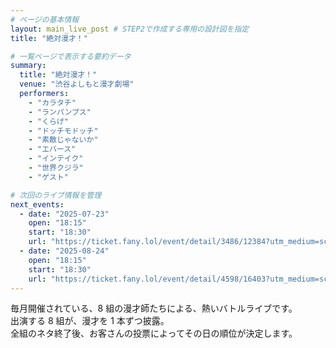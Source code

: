 ```yaml
---
# ページの基本情報
layout: main_live_post # STEP2で作成する専用の設計図を指定
title: "絶対漫才！"

# 一覧ページで表示する要約データ
summary:
  title: "絶対漫才！"
  venue: "渋谷よしもと漫才劇場"
  performers:
    - "カラタチ"
    - "ランパンプス"
    - "くらげ"
    - "ドッチモドッチ"
    - "素敵じゃないか"
    - "エバース"
    - "インテイク"
    - "世界クジラ"
    - "ゲスト"

# 次回のライブ情報を管理
next_events:
  - date: "2025-07-23"
    open: "18:15"
    start: "18:30"
    url: "https://ticket.fany.lol/event/detail/3486/12384?utm_medium=schedule&utm_source=shibuya_manzaigekijyo&utm_campaign=%E7%B5%B6%E5%AF%BE%E6%BC%AB%E6%89%8D%EF%BC%81"
  - date: "2025-08-24"
    open: "18:15"
    start: "18:30"
    url: "https://ticket.fany.lol/event/detail/4598/16403?utm_medium=schedule&utm_source=shibuya_manzaigekijyo&utm_campaign=%E7%B5%B6%E5%AF%BE%E6%BC%AB%E6%89%8D%EF%BC%81"
---
```


毎月開催されている、8 組の漫才師たちによる、熱いバトルライブです。<br>
出演する 8 組が、漫才を 1 本ずつ披露。<br>
全組のネタ終了後、お客さんの投票によってその日の順位が決定します。
